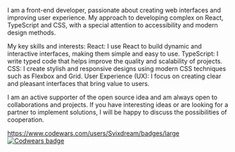 I am a front-end developer, passionate about creating web interfaces and improving user experience. My approach to developing complex on React, TypeScript and CSS, with a special attention to accessibility and modern design methods.

My key skills and interests: React: I use React to build dynamic and interactive interfaces, making them simple and easy to use.
TypeScript: I write typed code that helps improve the quality and scalability of projects.
CSS: I create stylish and responsive designs using modern CSS techniques such as Flexbox and Grid.
User Experience (UX): I focus on creating clear and pleasant interfaces that bring value to users.

I am an active supporter of the open source idea and am always open to collaborations and projects. If you have interesting ideas or are looking for a partner to implement solutions, I will be happy to discuss the possibilities of cooperation.

https://www.codewars.com/users/Svixdream/badges/large
[![Codwears badge](https://www.codewars.com/users/Svixdream/badges/large)](https://www.codewars.com/users/Svixdream)
